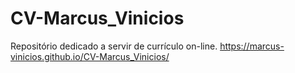 # CV-Marcus_Vinicios
Repositório dedicado a servir de currículo on-line. 
https://marcus-vinicios.github.io/CV-Marcus_Vinicios/
